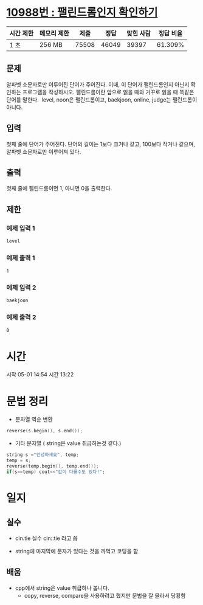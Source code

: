 [10988번 : 팰린드롬인지 확인하기](https://www.acmicpc.net/problem/10988)
=============================================================

| 시간 제한 | 메모리 제한 | 제출 | 정답 | 맞힌 사람 | 정답 비율 |
| --- | --- | --- | --- | --- | --- |
| 1 초 | 256 MB | 75508 | 46049 | 39397 | 61.309% |


문제
--
알파벳 소문자로만 이루어진 단어가 주어진다. 이때, 이 단어가 팰린드롬인지 아닌지 확인하는 프로그램을 작성하시오.
팰린드롬이란 앞으로 읽을 때와 거꾸로 읽을 때 똑같은 단어를 말한다. 
level, noon은 팰린드롬이고, baekjoon, online, judge는 팰린드롬이 아니다.


입력
--
첫째 줄에 단어가 주어진다. 단어의 길이는 1보다 크거나 같고, 100보다 작거나 같으며, 알파벳 소문자로만 이루어져 있다.


출력
--
첫째 줄에 팰린드롬이면 1, 아니면 0을 출력한다.


제한
--


### 예제 입력 1
```css
level
```


### 예제 출력 1
```css
1
```


### 예제 입력 2
```css
baekjoon
```


### 예제 출력 2
```css
0
```

# 시간
시작 05-01 14:54
시간 13:22

# 문법 정리
- 문자열 역순 변환
```cpp
reverse(s.begin(), s.end());
```

- 기타 문자열 ( string은 value 취급하는것 같다.)
```cpp
string s ="안녕하세요", temp;
temp = s;
reverse(temp.begin(), temp.end());
if(s==temp) cout<<"값이 다를수도 있다!";
```

# 일지
## 실수
- cin.tie 실수 cin::tie 라고 씀

- string에 마지막에 문자가 있다는 것을 까먹고 코딩을 함

## 배움
- cpp에서 string은 value 취급하나 봅니다.
  - copy, reverse, compare을 사용하려고 했지만 문법을 잘 몰라서 당황함